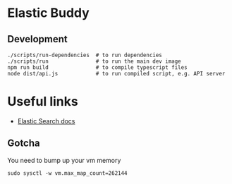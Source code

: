 # Elastic Buddy

## Development

```
./scripts/run-dependencies  # to run dependencies
./scripts/run               # to run the main dev image
npm run build               # to compile typescript files
node dist/api.js            # to run compiled script, e.g. API server
```

# Useful links

- [Elastic Search docs](./docs/ELASTICSEARCH.md)

## Gotcha
You need to bump up your vm memory

```
sudo sysctl -w vm.max_map_count=262144
```
